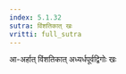 ```yaml
---
index: 5.1.32
sutra: विंशतिकात्‌ खः
vritti: full_sutra
---
```


आ-अर्हात् विंशतिकात् अध्यर्धपूर्वद्विगोः खः